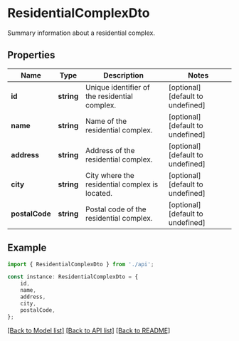 # ResidentialComplexDto

Summary information about a residential complex.

## Properties

Name | Type | Description | Notes
------------ | ------------- | ------------- | -------------
**id** | **string** | Unique identifier of the residential complex. | [optional] [default to undefined]
**name** | **string** | Name of the residential complex. | [optional] [default to undefined]
**address** | **string** | Address of the residential complex. | [optional] [default to undefined]
**city** | **string** | City where the residential complex is located. | [optional] [default to undefined]
**postalCode** | **string** | Postal code of the residential complex. | [optional] [default to undefined]

## Example

```typescript
import { ResidentialComplexDto } from './api';

const instance: ResidentialComplexDto = {
    id,
    name,
    address,
    city,
    postalCode,
};
```

[[Back to Model list]](../README.md#documentation-for-models) [[Back to API list]](../README.md#documentation-for-api-endpoints) [[Back to README]](../README.md)
